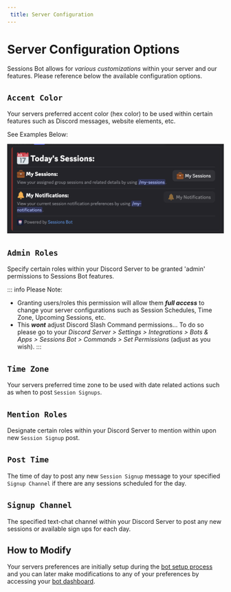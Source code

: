 ```yaml
---
 title: Server Configuration
---
```


# Server Configuration Options

Sessions Bot allows for *various customizations* within your server and our features. Please reference below the available configuration options.

## `Accent Color`
Your servers preferred accent color (hex color) to be used within certain features such as Discord messages, website elements, etc.

See Examples Below:

<img src='./assets/accent-color-ex.png'>


## `Admin Roles`
Specify certain roles within your Discord Server to be granted 'admin' permissions to Sessions Bot features.




::: info Please Note:
- Granting users/roles this permission will allow them ***full access*** to change your server configurations such as Session Schedules, Time Zone, Upcoming Sessions, etc.
-  This ***wont*** adjust Discord Slash Command permissions... To do so please go to your *Discord Server > Settings > Integrations > Bots & Apps > Sessions Bot > Commands > Set Permissions* (adjust as you wish).
:::

## `Time Zone`
Your servers preferred time zone to be used with date related actions such as when to post `Session Signups`.

## `Mention Roles`
Designate certain roles within your Discord Server to mention within upon new `Session Signup` post.

## `Post Time`
The time of day to post any new `Session Signup` message to your specified `Signup Channel` if there are any sessions scheduled for the day.

## `Signup Channel`
The specified text-chat channel within your Discord Server to post any new sessions or available sign ups for each day.

## How to Modify

Your servers preferences are initially setup during the [bot setup process](./getting-started.md) and you can later make modifications to any of your preferences by accessing your <a href='https://sessionsbot.fyi/dashboard' target="_blank">bot dashboard</a>.